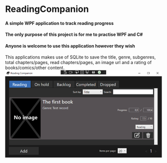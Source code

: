 # ReadingCompanion
#### A simple WPF application to track reading progress 
#### The only purpose of this project is for me to practise WPF and C#
#### Anyone is welcome to use this application however they wish

This applications makes use of SQLite to save the title, genre, subgenres, total chapters/pages, read chapters/pages, an image url and a rating of books/comics/other content.
![](screenshot.png)
